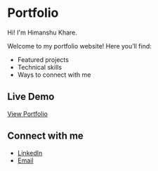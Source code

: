 # Portfolio

Hi! I'm Himanshu Khare.

Welcome to my portfolio website! Here you’ll find:
- Featured projects
- Technical skills
- Ways to connect with me


## Live Demo
[View Portfolio](https://your-portfolio-link.com)

## Connect with me
- [LinkedIn](https://www.linkedin.com/in/himanshu-khare-33b63a279/)
- [Email](mailto:hkhare666@gmail.com)
